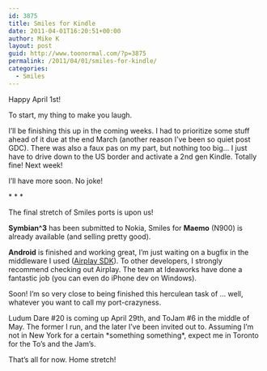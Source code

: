 ```yaml
---
id: 3875
title: Smiles for Kindle
date: 2011-04-01T16:20:51+00:00
author: Mike K
layout: post
guid: http://www.toonormal.com/?p=3875
permalink: /2011/04/01/smiles-for-kindle/
categories:
  - Smiles
---
```

Happy April 1st!

To start, my thing to make you laugh.



I&#8217;ll be finishing this up in the coming weeks. I had to prioritize some stuff ahead of it due at the end March (another reason I&#8217;ve been so quiet post GDC). There was also a faux pas on my part, but nothing too big&#8230; I just have to drive down to the US border and activate a 2nd gen Kindle. Totally fine! Next week!

I&#8217;ll have more soon. No joke!

\* \* *

The final stretch of Smiles ports is upon us! 

**Symbian^3** has been submitted to Nokia, Smiles for **Maemo** (N900) is already available (and selling pretty good). 

**Android** is finished and working great, I&#8217;m just waiting on a bugfix in the middleware I used ([Airplay SDK](http://www.airplaysdk.com)). To other developers, I strongly recommend checking out Airplay. The team at Ideaworks have done a fantastic job (you can even do iPhone dev on Windows). 

Soon! I&#8217;m so very close to being finished this herculean task of &#8230; well, whatever you want to call my port-crazyness.

Ludum Dare #20 is coming up April 29th, and ToJam #6 in the middle of May. The former I run, and the later I&#8217;ve been invited out to. Assuming I&#8217;m not in New York for a certain \*something something\*, expect me in Toronto for the To&#8217;s and the Jam&#8217;s.

That&#8217;s all for now. Home stretch!
